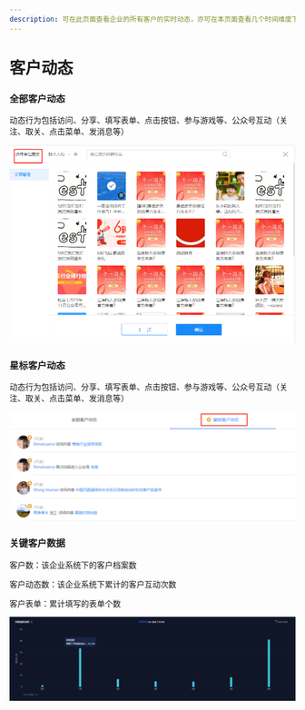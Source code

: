 ```yaml
---
description: 可在此页⾯查看企业的所有客户的实时动态，亦可在本页⾯查看几个时间维度下的关键客户数据
---
```


# 客户动态

### 全部客户动态

动态行为包括访问、分享、填写表单、点击按钮、参与游戏等、公众号互动（关注、取关、点击菜单、发消息等）

![](../.gitbook/assets/image%20%28343%29.png)

### 星标客户动态

动态行为包括访问、分享、填写表单、点击按钮、参与游戏等、公众号互动（关注、取关、点击菜单、发消息等）

![](../.gitbook/assets/image%20%28394%29.png)

### 关键客户数据

客户数：该企业系统下的客户档案数

客户动态数：该企业系统下累计的客户互动次数

客户表单：累计填写的表单个数

![](../.gitbook/assets/image%20%2815%29.png)

